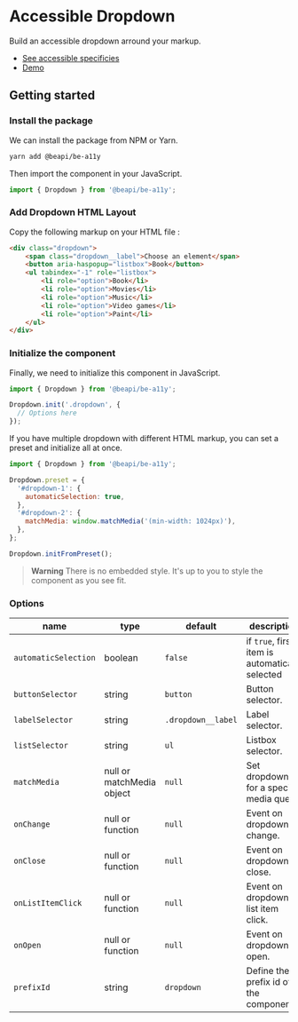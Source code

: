 # Accessible Dropdown

Build an accessible dropdown arround your markup.

* [See accessible specificies](https://www.w3.org/TR/wai-aria-practices-1.1/examples/listbox/listbox-collapsible.html)
* [Demo](https://codepen.io/beapi/full/VwQbYqN)

## Getting started

### Install the package

We can install the package from NPM or Yarn.
```bash
yarn add @beapi/be-a11y
```

Then import the component in your JavaScript.
```js
import { Dropdown } from '@beapi/be-a11y';
```

### Add Dropdown HTML Layout
Copy the following markup on your HTML file :

```html
<div class="dropdown">
    <span class="dropdown__label">Choose an element</span>
    <button aria-haspopup="listbox">Book</button>
    <ul tabindex="-1" role="listbox">
        <li role="option">Book</li>
        <li role="option">Movies</li>
        <li role="option">Music</li>
        <li role="option">Video games</li>
        <li role="option">Paint</li>
    </ul>
</div>
```

### Initialize the component
Finally, we need to initialize this component in JavaScript.

```js
import { Dropdown } from '@beapi/be-a11y';

Dropdown.init('.dropdown', {
  // Options here
});
```

If you have multiple dropdown with different HTML markup, you can set a preset and initialize all at once.

```js
import { Dropdown } from '@beapi/be-a11y';

Dropdown.preset = {
  '#dropdown-1': {
    automaticSelection: true,
  },
  '#dropdown-2': {
    matchMedia: window.matchMedia('(min-width: 1024px)'),
  },
};

Dropdown.initFromPreset();
```

> **Warning**
> There is no embedded style. It's up to you to style the component as you see fit.

### Options

| name                 | type                      | default            | description                                     |
|----------------------|---------------------------|--------------------|-------------------------------------------------|
| `automaticSelection` | boolean                   | `false`            | if `true`, first item is automatically selected |
| `buttonSelector`     | string                    | `button`           | Button selector.                                |
| `labelSelector`      | string                    | `.dropdown__label` | Label selector.                                 |
| `listSelector`       | string                    | `ul`               | Listbox selector.                               |
| `matchMedia`         | null or matchMedia object | `null`             | Set dropdown for a specific media query.        |
| `onChange`           | null or function          | `null`             | Event on dropdown change.                       |
| `onClose`            | null or function          | `null`             | Event on dropdown close.                        |
| `onListItemClick`    | null or function          | `null`             | Event on dropdown list item click.              |
| `onOpen`             | null or function          | `null`             | Event on dropdown open.                         |
| `prefixId`           | string                    | `dropdown`         | Define the prefix id of the component.          |
